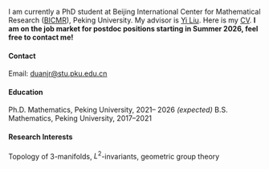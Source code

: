 I am currently a PhD student at Beijing International Center for Mathematical Research ([BICMR](https://bicmr.pku.edu.cn/)), Peking University. My advisor is [Yi Liu](http://scholar.pku.edu.cn/liuyi). Here is my [CV](/Jianru_CV.pdf).
**I am on the job market for postdoc positions starting in Summer 2026, feel free to contact me!**

#### Contact

Email: duanjr@stu.pku.edu.cn

#### Education
Ph.D. Mathematics, Peking University, 2021– 2026 *(expected)* 
B.S. Mathematics, Peking University, 2017–2021

#### Research Interests
Topology of 3-manifolds, $L^2$-invariants, geometric group theory


